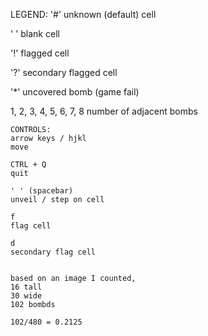 LEGEND:
'#'
unknown (default) cell

' '
blank cell

'!'
flagged cell

'?'
secondary flagged cell

'*'
uncovered bomb (game fail)

1, 2, 3, 4, 5, 6, 7, 8
number of adjacent bombs
~~~~~~~~~~~~~~~~~~~~~~~~~~~~~~~~~~~~~~~~~~~~~~~~
CONTROLS:
arrow keys / hjkl
move

CTRL + Q
quit

' ' (spacebar)
unveil / step on cell

f
flag cell

d
secondary flag cell


based on an image I counted, 
16 tall
30 wide
102 bombds

102/480 = 0.2125

